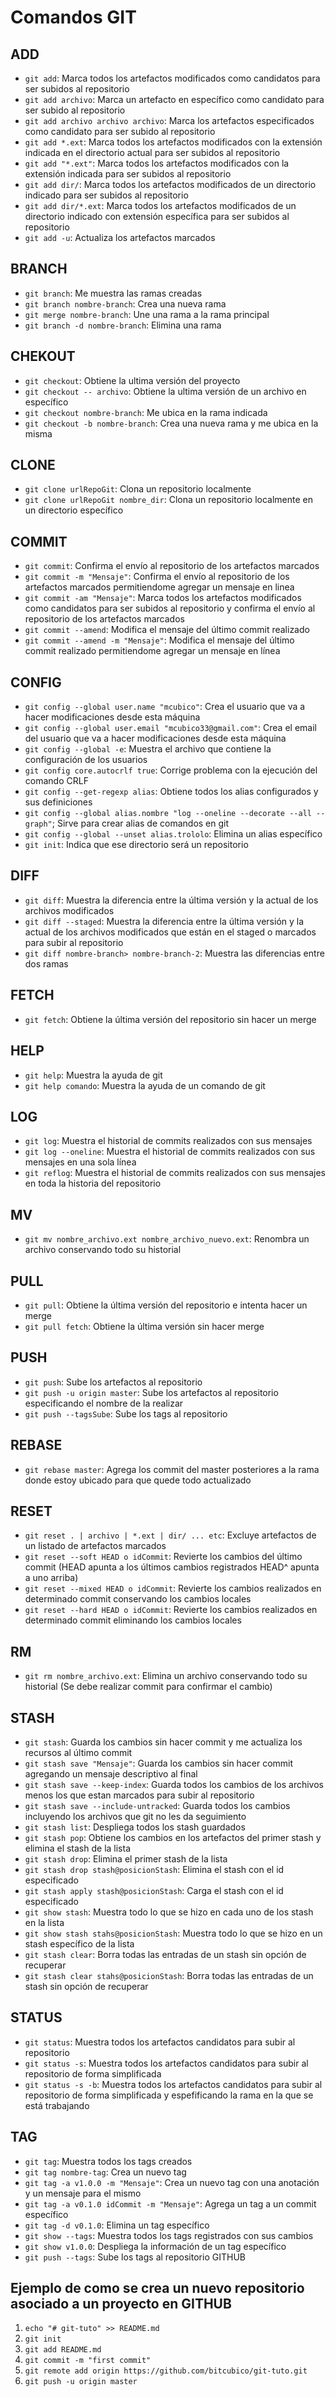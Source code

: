 # Comandos GIT

## ADD

* `git add`: Marca todos los artefactos modificados como candidatos para ser subidos al repositorio
* `git add archivo`: Marca un artefacto en específico como candidato para ser subido al repositorio
* `git add archivo archivo archivo`: Marca los artefactos especificados como candidato para ser subido al repositorio
* `git add *.ext`: Marca todos los artefactos modificados con la extensión indicada en el directorio actual para ser subidos al repositorio
* `git add "*.ext"`: Marca todos los artefactos modificados con la extensión indicada para ser subidos al repositorio
* `git add dir/`: Marca todos los artefactos modificados de un directorio indicado para ser subidos al repositorio
* `git add dir/*.ext`: Marca todos los artefactos modificados de un directorio indicado con extensión específica para ser subidos al repositorio
* `git add -u`: Actualiza los artefactos marcados

## BRANCH

* `git branch`: Me muestra las ramas creadas
* `git branch nombre-branch`: Crea una nueva rama
* `git merge nombre-branch`: Une una rama a la rama principal
* `git branch -d nombre-branch`: Elimina una rama

## CHEKOUT

* `git checkout`: Obtiene la ultima versión del proyecto
* `git checkout -- archivo`: Obtiene la ultima versión de un archivo en específico
* `git checkout nombre-branch`:  Me ubica en la rama indicada
* `git checkout -b nombre-branch`: Crea una nueva rama y me ubica en la misma

## CLONE

* `git clone urlRepoGit`: Clona un repositorio localmente
* `git clone urlRepoGit nombre_dir`: Clona un repositorio localmente en un directorio específico

## COMMIT

* `git commit`: Confirma el envío al repositorio de los artefactos marcados
* `git commit -m "Mensaje"`: Confirma el envío al repositorio de los artefactos marcados permitiendome agregar un mensaje en linea
* `git commit -am "Mensaje"`: Marca todos los artefactos modificados como candidatos para ser subidos al repositorio y confirma el envío al repositorio de los artefactos marcados
* `git commit --amend`: Modifica el mensaje del último commit realizado
* `git commit --amend -m "Mensaje"`: Modifica el mensaje del último commit realizado permitiendome agregar un mensaje en línea

## CONFIG

* `git config --global user.name "mcubico"`: Crea el usuario que va a hacer modificaciones desde esta máquina
* `git config --global user.email "mcubico33@gmail.com"`: Crea el email del usuario que va a hacer modificaciones desde esta máquina
* `git config --global -e`: Muestra el archivo que contiene la configuración de los usuarios
* `git config core.autocrlf true`: Corrige problema con la ejecución del comando CRLF
* `git config --get-regexp alias`: Obtiene todos los alias configurados y sus definiciones
* `git config --global alias.nombre "log --oneline --decorate --all --graph"`; Sirve para crear alias de comandos en git
* `git config --global --unset alias.trololo`: Elimina un alias específico
* `git init`: Indica que ese directorio será un repositorio

## DIFF

* `git diff`: Muestra la diferencia entre la última versión y la actual de los archivos modificados 
* `git diff --staged`: Muestra la diferencia entre la última versión y la actual de los archivos modificados que están en el staged o marcados para subir al repositorio
* `git diff nombre-branch> nombre-branch-2`: Muestra las diferencias entre dos ramas

## FETCH

* `git fetch`: Obtiene la última versión del repositorio sin hacer un merge

## HELP

* `git help`: Muestra la ayuda de git
* `git help comando`: Muestra la ayuda de un comando de git

## LOG

* `git log`: Muestra el historial de commits realizados con sus mensajes
* `git log --oneline`: Muestra el historial de commits realizados con sus mensajes en una sola línea
* `git reflog`: Muestra el historial de commits realizados con sus mensajes en toda la historia del repositorio

## MV

* `git mv nombre_archivo.ext nombre_archivo_nuevo.ext`: Renombra un archivo conservando todo su historial

## PULL

* `git pull`: Obtiene la última versión del repositorio e intenta hacer un merge
* `git pull fetch`: Obtiene la última versión sin hacer merge

## PUSH

* `git push`: Sube los artefactos al repositorio
* `git push -u origin master`: Sube los artefactos al repositorio especificando el nombre de la realizar
* `git push --tagsSube`: Sube los tags al repositorio

## REBASE

* `git rebase master`: Agrega los commit del master posteriores a la rama donde estoy ubicado para que quede todo actualizado

## RESET

* `git reset . | archivo | *.ext | dir/ ... etc`: Excluye artefactos de un listado de artefactos marcados
* `git reset --soft HEAD o idCommit`: Revierte los cambios del último commit (HEAD apunta a los últimos cambios registrados HEAD^ apunta a uno arriba)
* `git reset --mixed HEAD o idCommit`: Revierte los cambios realizados en determinado commit conservando los cambios locales
* `git reset --hard HEAD o idCommit`: Revierte los cambios realizados en determinado commit eliminando los cambios locales

## RM

* `git rm nombre_archivo.ext`: Elimina un archivo conservando todo su historial (Se debe realizar commit para confirmar el cambio)

## STASH

* `git stash`: Guarda los cambios sin hacer commit y me actualiza los recursos al último commit
* `git stash save "Mensaje"`: Guarda los cambios sin hacer commit agregando un mensaje descriptivo al final
* `git stash save --keep-index`: Guarda todos los cambios de los archivos menos los que estan marcados para subir al repositorio
* `git stash save --include-untracked`: Guarda todos los cambios incluyendo los archivos que git no les da seguimiento
* `git stash list`: Despliega todos los stash guardados
* `git stash pop`: Obtiene los cambios en los artefactos del primer stash y elimina el stash de la lista
* `git stash drop`: Elimina el primer stash de la lista
* `git stash drop stash@posicionStash`: Elimina el stash con el id especificado
* `git stash apply stash@posicionStash`: Carga el stash con el id especificado
* `git show stash`: Muestra todo lo que se hizo en cada uno de los stash en la lista
* `git show stash stahs@posicionStash`: Muestra todo lo que se hizo en un stash específico de la lista
* `git stash clear`: Borra todas las entradas de un stash sin opción de recuperar
* `git stash clear stahs@posicionStash`: Borra todas las entradas de un stash sin opción de recuperar

## STATUS

* `git status`: Muestra todos los artefactos candidatos para subir al repositorio
* `git status -s`: Muestra todos los artefactos candidatos para subir al repositorio de forma simplificada
* `git status -s -b`: Muestra todos los artefactos candidatos para subir al repositorio de forma simplificada y espefificando la rama en la que se está trabajando

## TAG

* `git tag`: Muestra todos los tags creados
* `git tag nombre-tag`: Crea un nuevo tag
* `git tag -a v1.0.0 -m "Mensaje"`: Crea un nuevo tag con una anotación y un mensaje para el mismo
* `git tag -a v0.1.0 idCommit -m "Mensaje"`: Agrega un tag a un commit específico
* `git tag -d v0.1.0`: Elimina un tag específico
* `git show --tags`: Muestra todos los tags registrados con sus cambios
* `git show v1.0.0`: Despliega la información de un tag específico
* `git push --tags`: Sube los tags al repositorio GITHUB

## Ejemplo de como se crea un nuevo repositorio asociado a un proyecto en GITHUB

1. `echo "# git-tuto" >> README.md`
2. `git init`
3. `git add README.md`
4. `git commit -m "first commit"`
5. `git remote add origin https://github.com/bitcubico/git-tuto.git`
6. `git push -u origin master`